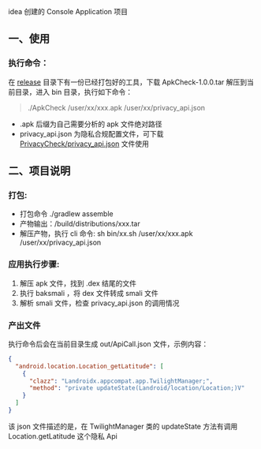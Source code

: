 idea 创建的 Console Application 项目


## 一、使用

### 执行命令：
在 [release](./release) 目录下有一份已经打包好的工具，下载 ApkCheck-1.0.0.tar 解压到当前目录，进入 bin 目录，执行如下命令：
> ./ApkCheck /user/xx/xxx.apk /user/xx/privacy_api.json

- .apk 后缀为自己需要分析的 apk 文件绝对路径
- privacy_api.json 为隐私合规配置文件，可下载 [PrivacyCheck/privacy_api.json](../privacy_api.json) 文件使用

## 二、项目说明

### 打包:
- 打包命令 ./gradlew assemble
- 产物输出：/build/distributions/xxx.tar
- 解压产物，执行 cli 命令:  sh bin/xx.sh /user/xx/xxx.apk /user/xx/privacy_api.json

### 应用执行步骤:
1. 解压 apk 文件，找到 .dex 结尾的文件
2. 执行 baksmali ，将 dex 文件转成 smali 文件
3. 解析 smali 文件，检查 privacy_api.json 的调用情况

### 产出文件
执行命令后会在当前目录生成 out/ApiCall.json 文件，示例内容：
```json
{
  "android.location.Location_getLatitude": [
    {
      "clazz": "Landroidx.appcompat.app.TwilightManager;",
      "method": "private updateState(Landroid/location/Location;)V"
    }
  ]
}
```
该 json 文件描述的是，在 TwilightManager 类的 updateState 方法有调用 Location.getLatitude 这个隐私 Api